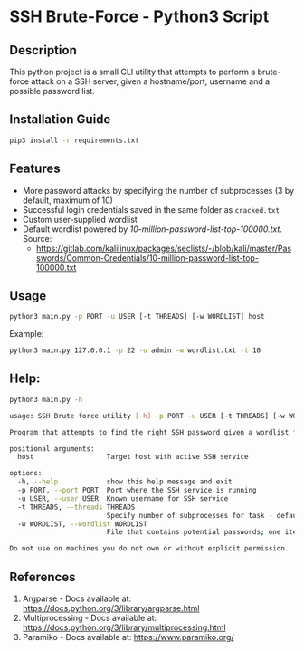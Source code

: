 # SSH Brute-Force - Python3 Script

## Description

This python project is a small CLI utility that attempts to perform a brute-force attack on a SSH server, given a hostname/port, username and a possible password list.

## Installation Guide

```bash
pip3 install -r requirements.txt
```

## Features

* More password attacks by specifying the number of subprocesses (3 by default, maximum of 10)
* Successful login credentials saved in the same folder as `cracked.txt`
* Custom user-supplied wordlist
* Default wordlist powered by *10-million-password-list-top-100000.txt*. Source:
	* https://gitlab.com/kalilinux/packages/seclists/-/blob/kali/master/Passwords/Common-Credentials/10-million-password-list-top-100000.txt

## Usage

```bash
python3 main.py -p PORT -u USER [-t THREADS] [-w WORDLIST] host
```

Example:

```bash
python3 main.py 127.0.0.1 -p 22 -u admin -w wordlist.txt -t 10
```

## Help:

```bash
python3 main.py -h

usage: SSH Brute force utility [-h] -p PORT -u USER [-t THREADS] [-w WORDLIST] host

Program that attempts to find the right SSH password given a wordlist file.

positional arguments:
  host                  Target host with active SSH service

options:
  -h, --help            show this help message and exit
  -p PORT, --port PORT  Port where the SSH service is running
  -u USER, --user USER  Known username for SSH service
  -t THREADS, --threads THREADS
                        Specify number of subprocesses for task - default is 3
  -w WORDLIST, --wordlist WORDLIST
                        File that contains potential passwords; one item per line

Do not use on machines you do not own or without explicit permission.
```

## References

1. Argparse - Docs available at: https://docs.python.org/3/library/argparse.html
2. Multiprocessing - Docs available at: https://docs.python.org/3/library/multiprocessing.html
2. Paramiko - Docs available at: https://www.paramiko.org/